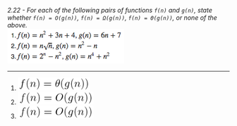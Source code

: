 *2.22 - For each of the following pairs of functions `f(n)` and `g(n)`, state whether `f(n) = O(g(n))`, `f(n) = Ω(g(n))`, `f(n) = Θ(g(n))`, or none of the above.*  
![equation](https://github.com/jonathantorres/bookshelf/blob/master/adm/ch2/img/2-22.png)
***
1. ![equation](https://github.com/jonathantorres/bookshelf/blob/master/adm/ch2/img/2-8_theta.png)  
2. ![equation](https://github.com/jonathantorres/bookshelf/blob/master/adm/ch2/img/2-8_bigo.png)  
3. ![equation](https://github.com/jonathantorres/bookshelf/blob/master/adm/ch2/img/2-8_bigo.png)
